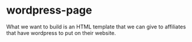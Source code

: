 # wordpress-page
What we want to build is an HTML template that we can give to affiliates that have wordpress to put on their website.

